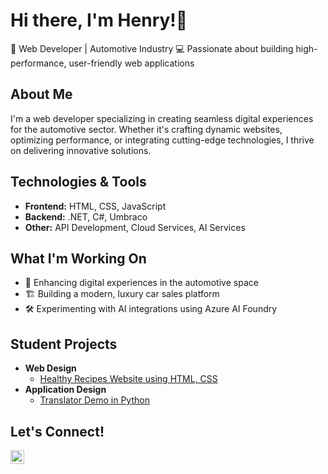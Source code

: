 <h1>Hi there, I'm Henry!👋<br/></h1>

🚗 Web Developer | Automotive Industry
💻 Passionate about building high-performance, user-friendly web applications

<h2>About Me</h2>

I'm a web developer specializing in creating seamless digital experiences for the automotive sector. Whether it's crafting dynamic websites, optimizing performance, or integrating cutting-edge technologies, I thrive on delivering innovative solutions.

<h2>Technologies & Tools</h2>

- <b>Frontend:</b> HTML, CSS, JavaScript
- <b>Backend:</b> .NET, C#, Umbraco
- <b>Other:</b> API Development, Cloud Services, AI Services

<h2>What I'm Working On</h2>

- 🚀 Enhancing digital experiences in the automotive space
- 🏗️ Building a modern, luxury car sales platform
- 🛠️ Experimenting with AI integrations using Azure AI Foundry

<h2>Student Projects</h2>

- <b>Web Design</b>
  - [Healthy Recipes Website using HTML, CSS](https://github.com/riiisho/HealthyRecipesWebsite)
- <b>Application Design</b>
  - [Translator Demo in Python](https://github.com/riiisho/TranslatorDemo)

<h2>Let's Connect!</h2>

[<img align="left" alt="HenryShore | LinkedIn" width="22px" src="https://cdn.jsdelivr.net/npm/simple-icons@v3/icons/linkedin.svg" />][linkedin]

[linkedin]: https://www.linkedin.com/in/henryshore/
